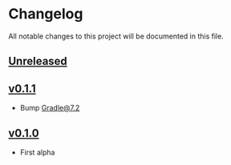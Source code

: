 # Changelog
All notable changes to this project will be documented in this file.

## [Unreleased]

## [v0.1.1]
* Bump Gradle@7.2

## [v0.1.0]
* First alpha

[Unreleased]: https://github.com/miurahr/java-oxford-dictionaries/compare/v0.1.1...HEAD
[v0.1.1]: https://github.com/miurahr/java-oxford-dictionaries/compare/v0.1.0...v0.1.1
[v0.1.0]: https://github.com/miurahr/java-oxford-dictionaries/compare/v0.0.1...v0.1.0
